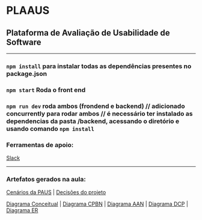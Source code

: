 # PLAAUS
## Plataforma de Avaliação de Usabilidade de Software
***
### `npm install` para instalar todas as dependências presentes no package.json

### 

### `npm start` Roda o front end

### `npm run dev` roda ambos (frondend e backend) // adicionado concurrently para rodar ambos // é necessário ter instalado as dependencias da pasta /backend, acessando o diretório e usando comando `npm install`

### Ferramentas de apoio:
[Slack](https://integraoi.slack.com)



***
### Artefatos gerados na aula:
[Cenários da PAUS](https://docs.google.com/document/d/1b6Z95vV4zZlL9loJnUAJeC3FbothEKLQk6YZv_WwNcI/edit#heading=h.rjp3dcwtc39d) | 
[Decisões do projeto](https://docs.google.com/document/d/1uN10BdIGWlXjlrKAmqISiACAF1zdSkVEZRUIw75a-lk/edit)

[Diagrama Conceitual](https://app.diagrams.net/#G18rjH2jCuIR5_xxoHG8ZojmFsLTeFzyR_) | 
[Diagrama CPBN](https://app.diagrams.net/#G1Cf03F5cZs7TZOp3ES1u9eZncYLnx8ktW) | 
[Diagrama AAN](https://app.diagrams.net/#G1WY9ZC4Qar_VQZk9-WE0CO_XXNiL1uUoc) | 
[Diagrama DCP](https://app.diagrams.net/#G1Cf03F5cZs7TZOp3ES1u9eZncYLnx8ktW) | 
[Diagrama ER](https://app.diagrams.net/#G1hGWfN1XJPeJ2akuPNhO9btyuWveZ7z_Y)
